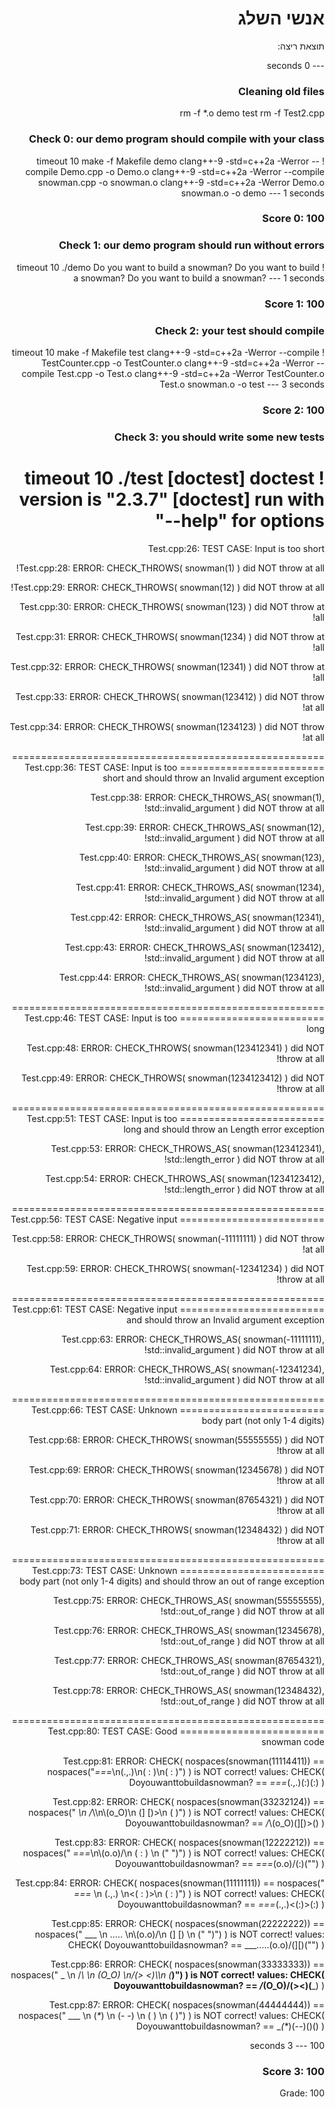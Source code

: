 <div dir="rtl" lang="he">

# אנשי השלג

תוצאת ריצה:

--- 0 seconds


### Cleaning old files ###
rm -f *.o demo test
rm -f Test2.cpp


### Check 0: our demo program should compile with your class
! timeout 10 make -f Makefile demo
clang++-9  -std=c++2a -Werror --compile Demo.cpp -o Demo.o
clang++-9  -std=c++2a -Werror --compile snowman.cpp -o snowman.o
clang++-9  -std=c++2a -Werror Demo.o snowman.o -o demo
--- 1 seconds
### Score 0: 100


### Check 1: our demo program should run without errors
! timeout 10 ./demo
Do you want to build a snowman?
Do you want to build a snowman?
Do you want to build a snowman?
--- 1 seconds
### Score 1: 100


### Check 2: your test should compile 
! timeout 10 make -f Makefile test
clang++-9  -std=c++2a -Werror --compile TestCounter.cpp -o TestCounter.o
clang++-9  -std=c++2a -Werror --compile Test.cpp -o Test.o
clang++-9  -std=c++2a -Werror TestCounter.o Test.o snowman.o -o test
--- 3 seconds
### Score 2: 100


### Check 3: you should write some new tests
! timeout 10 ./test
[doctest] doctest version is "2.3.7"
[doctest] run with "--help" for options
===============================================================================
Test.cpp:26:
TEST CASE:  Input is too short

Test.cpp:28: ERROR: CHECK_THROWS( snowman(1) ) did NOT throw at all!

Test.cpp:29: ERROR: CHECK_THROWS( snowman(12) ) did NOT throw at all!

Test.cpp:30: ERROR: CHECK_THROWS( snowman(123) ) did NOT throw at all!

Test.cpp:31: ERROR: CHECK_THROWS( snowman(1234) ) did NOT throw at all!

Test.cpp:32: ERROR: CHECK_THROWS( snowman(12341) ) did NOT throw at all!

Test.cpp:33: ERROR: CHECK_THROWS( snowman(123412) ) did NOT throw at all!

Test.cpp:34: ERROR: CHECK_THROWS( snowman(1234123) ) did NOT throw at all!

===============================================================================
Test.cpp:36:
TEST CASE:  Input is too short and should throw an Invalid argument exception

Test.cpp:38: ERROR: CHECK_THROWS_AS( snowman(1), std::invalid_argument ) did NOT throw at all!

Test.cpp:39: ERROR: CHECK_THROWS_AS( snowman(12), std::invalid_argument ) did NOT throw at all!

Test.cpp:40: ERROR: CHECK_THROWS_AS( snowman(123), std::invalid_argument ) did NOT throw at all!

Test.cpp:41: ERROR: CHECK_THROWS_AS( snowman(1234), std::invalid_argument ) did NOT throw at all!

Test.cpp:42: ERROR: CHECK_THROWS_AS( snowman(12341), std::invalid_argument ) did NOT throw at all!

Test.cpp:43: ERROR: CHECK_THROWS_AS( snowman(123412), std::invalid_argument ) did NOT throw at all!

Test.cpp:44: ERROR: CHECK_THROWS_AS( snowman(1234123), std::invalid_argument ) did NOT throw at all!

===============================================================================
Test.cpp:46:
TEST CASE:  Input is too long

Test.cpp:48: ERROR: CHECK_THROWS( snowman(123412341) ) did NOT throw at all!

Test.cpp:49: ERROR: CHECK_THROWS( snowman(1234123412) ) did NOT throw at all!

===============================================================================
Test.cpp:51:
TEST CASE:  Input is too long and should throw an Length error exception

Test.cpp:53: ERROR: CHECK_THROWS_AS( snowman(123412341), std::length_error ) did NOT throw at all!

Test.cpp:54: ERROR: CHECK_THROWS_AS( snowman(1234123412), std::length_error ) did NOT throw at all!

===============================================================================
Test.cpp:56:
TEST CASE:  Negative input

Test.cpp:58: ERROR: CHECK_THROWS( snowman(-11111111) ) did NOT throw at all!

Test.cpp:59: ERROR: CHECK_THROWS( snowman(-12341234) ) did NOT throw at all!

===============================================================================
Test.cpp:61:
TEST CASE:  Negative input and should throw an Invalid argument exception

Test.cpp:63: ERROR: CHECK_THROWS_AS( snowman(-11111111), std::invalid_argument ) did NOT throw at all!

Test.cpp:64: ERROR: CHECK_THROWS_AS( snowman(-12341234), std::invalid_argument ) did NOT throw at all!

===============================================================================
Test.cpp:66:
TEST CASE:  Unknown body part (not only 1-4 digits)

Test.cpp:68: ERROR: CHECK_THROWS( snowman(55555555) ) did NOT throw at all!

Test.cpp:69: ERROR: CHECK_THROWS( snowman(12345678) ) did NOT throw at all!

Test.cpp:70: ERROR: CHECK_THROWS( snowman(87654321) ) did NOT throw at all!

Test.cpp:71: ERROR: CHECK_THROWS( snowman(12348432) ) did NOT throw at all!

===============================================================================
Test.cpp:73:
TEST CASE:  Unknown body part (not only 1-4 digits) and should throw an out of range exception

Test.cpp:75: ERROR: CHECK_THROWS_AS( snowman(55555555), std::out_of_range ) did NOT throw at all!

Test.cpp:76: ERROR: CHECK_THROWS_AS( snowman(12345678), std::out_of_range ) did NOT throw at all!

Test.cpp:77: ERROR: CHECK_THROWS_AS( snowman(87654321), std::out_of_range ) did NOT throw at all!

Test.cpp:78: ERROR: CHECK_THROWS_AS( snowman(12348432), std::out_of_range ) did NOT throw at all!

===============================================================================
Test.cpp:80:
TEST CASE:  Good snowman code

Test.cpp:81: ERROR: CHECK( nospaces(snowman(11114411)) == nospaces("_===_\n(.,.)\n( : )\n( : )") ) is NOT correct!
  values: CHECK( Doyouwanttobuildasnowman? == _===_(.,.)(:)(:) )

Test.cpp:82: ERROR: CHECK( nospaces(snowman(33232124)) == nospaces("   _\n  /_\\\n\\(o_O)\n (] [)>\n (   )") ) is NOT correct!
  values: CHECK( Doyouwanttobuildasnowman? == _/_\\(o_O)(][)>() )

Test.cpp:83: ERROR: CHECK( nospaces(snowman(12222212)) == nospaces(" _===_\n\\(o.o)/\n ( : ) \n (\" \")") ) is NOT correct!
  values: CHECK( Doyouwanttobuildasnowman? == _===_\(o.o)/(:)("") )

Test.cpp:84: ERROR: CHECK( nospaces(snowman(11111111)) == nospaces(" _===_ \n (.,.) \n<( : )>\n ( : )") ) is NOT correct!
  values: CHECK( Doyouwanttobuildasnowman? == _===_(.,.)<(:)>(:) )

Test.cpp:85: ERROR: CHECK( nospaces(snowman(22222222)) == nospaces("  ___  \n ..... \n\\(o.o)/\n (] [) \n (\" \")") ) is NOT correct!
  values: CHECK( Doyouwanttobuildasnowman? == ___.....\(o.o)/(][)("") )

Test.cpp:86: ERROR: CHECK( nospaces(snowman(33333333)) == nospaces("   _   \n  /_\\  \n (O_O) \n/(> <)\\\n (___)") ) is NOT correct!
  values: CHECK( Doyouwanttobuildasnowman? == _/_\(O_O)/(><)\(___) )

Test.cpp:87: ERROR: CHECK( nospaces(snowman(44444444)) == nospaces("  ___  \n (_*_) \n (- -) \n (   ) \n (   )") ) is NOT correct!
  values: CHECK( Doyouwanttobuildasnowman? == ___(_*_)(--)()() )

100
--- 3 seconds
### Score 3: 100


Grade: 100
